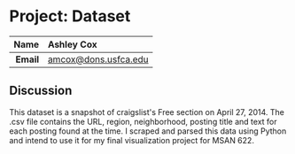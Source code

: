 Project: Dataset
==============================

| **Name**  | Ashley Cox  |
|----------:|:-------------|
| **Email** | amcox@dons.usfca.edu |

## Discussion ##

This dataset is a snapshot of craigslist's Free section on April 27, 2014. The .csv file contains the URL, region, neighborhood, posting title and text for each posting found at the time. I scraped and parsed this data using Python and intend to use it for my final visualization project for MSAN 622.
